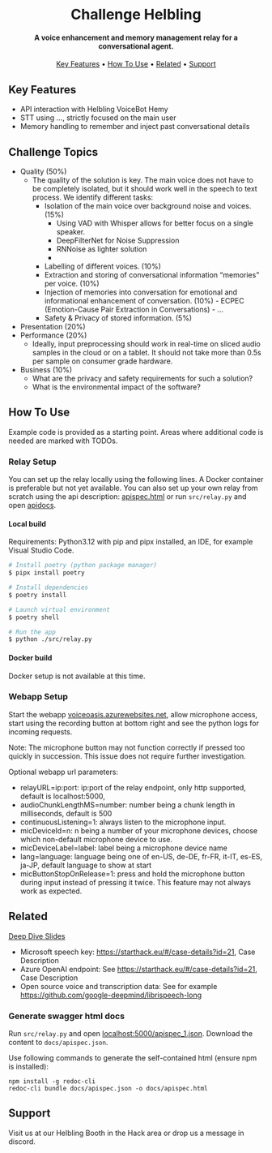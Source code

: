 
<h1 align="center">
  <br>
    <br>
    Challenge Helbling
    <br>
</h1>

<h4 align="center">A voice enhancement and memory management relay for a conversational agent.</h4>

<p align="center">
  <a href="#key-features">Key Features</a> •
  <a href="#how-to-use">How To Use</a> •
  <a href="#related">Related</a> •
  <a href="#support">Support</a>
</p>

## Key Features

* API interaction with Helbling VoiceBot Hemy
* STT using ..., strictly focused on the main user
* Memory handling to remember and inject past conversational details

## Challenge Topics
- Quality (50%)
  - The quality of the solution is key. The main voice does not have to be completely isolated, but it should work well in the speech to text process. We identify different tasks:
    - Isolation of the main voice over background noise and voices. (15%)
         - Using VAD with Whisper allows for better focus on a single speaker.
         - DeepFilterNet for Noise Suppression
         - RNNoise as lighter solution
         - 
    - Labelling of different voices. (10%)
    - Extraction and storing of conversational information “memories” per voice. (10%)
    - Injection of memories into conversation for emotional and informational enhancement of conversation. (10%)
          - ECPEC (Emotion-Cause Pair Extraction in Conversations)
          - ...
    - Safety & Privacy of stored information. (5%)
- Presentation (20%)
- Performance (20%)
  - Ideally, input preprocessing should work in real-time on sliced audio samples in the cloud or on a tablet. It should not take more than 0.5s per sample on consumer grade hardware.
- Business (10%)
  - What are the privacy and safety requirements for such a solution?
  - What is the environmental impact of the software?

## How To Use

Example code is provided as a starting point. Areas where additional code is needed are marked with TODOs.

### Relay Setup

You can set up the relay locally using the following lines. A Docker container is preferable but not yet available.
You can also set up your own relay from scratch using the api description: [apispec.html](./docs/apispec.html) or run `src/relay.py` and open [apidocs](http://localhost:5000/apidocs/).

#### Local build

Requirements: Python3.12 with pip and pipx installed, an IDE, for example Visual Studio Code.

```bash
# Install poetry (python package manager)
$ pipx install poetry

# Install dependencies
$ poetry install

# Launch virtual environment
$ poetry shell

# Run the app
$ python ./src/relay.py
```

#### Docker build

Docker setup is not available at this time.

### Webapp Setup

Start the webapp [voiceoasis.azurewebsites.net](https://voiceoasis.azurewebsites.net/), allow microphone access, start using the recording button at bottom right and see the python logs for incoming requests.

Note: The microphone button may not function correctly if pressed too quickly in succession. This issue does not require further investigation.

Optional webapp url parameters:
* relayURL=ip:port: ip:port of the relay endpoint, only http supported, default is localhost:5000, 
* audioChunkLengthMS=number: number being a chunk length in milliseconds, default is 500
* continuousListening=1: always listen to the microphone input.
* micDeviceId=n: n being a number of your microphone devices, choose which non-default microphone device to use.
* micDeviceLabel=label: label being a microphone device name
* lang=language: language being one of en-US, de-DE, fr-FR, it-IT, es-ES, ja-JP, default language to show at start
* micButtonStopOnRelease=1: press and hold the microphone button during input instead of pressing it twice. This feature may not always work as expected.

## Related

[Deep Dive Slides](./DeepDiveSlides_Helbling.pdf)

* Microsoft speech key: https://starthack.eu/#/case-details?id=21, Case Description
* Azure OpenAI endpoint: See https://starthack.eu/#/case-details?id=21, Case Description
* Open source voice and transcription data: See for example https://github.com/google-deepmind/librispeech-long


### Generate swagger html docs
Run `src/relay.py` and open [localhost:5000/apispec_1.json](http://localhost:5000/apispec_1.json). Download the content to `docs/apispec.json`.

Use following commands to generate the self-contained html (ensure npm is installed):

```
npm install -g redoc-cli
redoc-cli bundle docs/apispec.json -o docs/apispec.html
```

## Support

Visit us at our Helbling Booth in the Hack area or drop us a message in discord.
